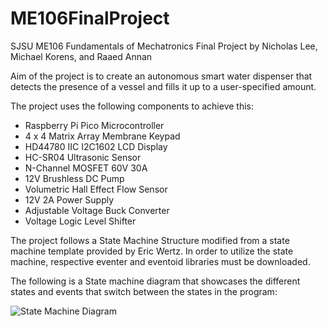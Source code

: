# ME106FinalProject

SJSU ME106 Fundamentals of Mechatronics Final Project by Nicholas Lee, Michael Korens, and Raaed Annan

Aim of the project is to create an autonomous smart water dispenser that detects the presence of a vessel and fills it up to a user-specified amount.

The project uses the following components to achieve this:

* Raspberry Pi Pico Microcontroller
* 4 x 4 Matrix Array Membrane Keypad
* HD44780 IIC I2C1602 LCD Display
* HC-SR04 Ultrasonic Sensor
* N-Channel MOSFET 60V 30A
* 12V Brushless DC Pump
* Volumetric Hall Effect Flow Sensor
* 12V 2A Power Supply
* Adjustable Voltage Buck Converter
* Voltage Logic Level Shifter

The project follows a State Machine Structure modified from a state machine template provided by Eric Wertz.
In order to utilize the state machine, respective eventer and eventoid libraries must be downloaded.

The following is a State machine diagram that showcases the different states and events that switch between the states in the program:

![State Machine Diagram](main/StateDiagram.png)
